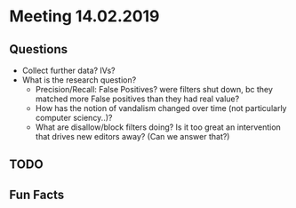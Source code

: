 # Meeting 14.02.2019

## Questions

* Collect further data? IVs?
* What is the research question?
  * Precision/Recall: False Positives? were filters shut down, bc they matched more False positives than they had real value?
  * How has the notion of vandalism changed over time (not particularly computer sciency..)?
  * What are disallow/block filters doing? Is it too great an intervention that drives new editors away? (Can we answer that?)

## TODO


## Fun Facts

